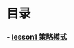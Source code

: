 
# 目录
### - [lesson1 策略模式](https://github.com/yancongcong1/study-log/tree/master/design-model/lesson1)
